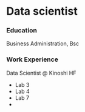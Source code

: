 # Data scientist

### Education
Business Administration, Bsc

### Work Experience
Data Scientist @ Kinoshi HF
- Lab 3
- Lab 4
- Lab 7
- 
